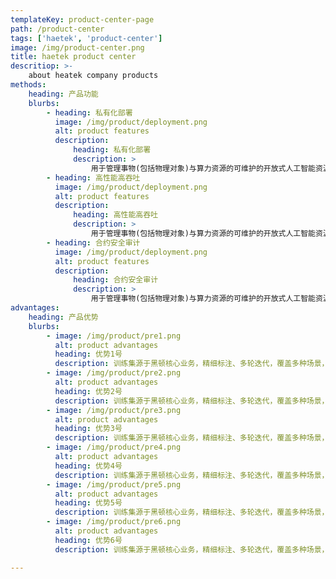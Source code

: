 ```yaml
---
templateKey: product-center-page
path: /product-center
tags: ['haetek', 'product-center']
image: /img/product-center.png
title: haetek product center
descritiop: >-
    about heatek company products
methods:
    heading: 产品功能
    blurbs:
        - heading: 私有化部署
          image: /img/product/deployment.png
          alt: product features
          description:
              heading: 私有化部署
              description: >
                  用于管理事物(包括物理对象)与算力资源的可维护的开放式人工智能资源整合平台。可嫁接各类实体及传感设备，借助核心算法平台，开发者可以自主开发各式各样的面向事物的智能化应用，涉及诸如家居、餐饮、仓储、能源、娱乐、医疗、健身、自动化等应用场景。让AI塑造生活，让万物以更聪明、更透彻的方式互联。
        - heading: 高性能高吞吐
          image: /img/product/deployment.png
          alt: product features
          description:
              heading: 高性能高吞吐
              description: >
                  用于管理事物(包括物理对象)与算力资源的可维护的开放式人工智能资源整合平台。可嫁接各类实体 及传感设备，借助核心算法平台，开发者可以自主开发各式各样的面向事物的智能化应用，涉及诸如家居、餐饮、仓储、能源、娱乐、医疗、健身、自动化等应用场景。让AI塑造生活，让万物以更聪明、更透彻的方式互联。
        - heading: 合约安全审计
          image: /img/product/deployment.png
          alt: product features
          description:
              heading: 合约安全审计
              description: >
                  用于管理事物(包括物理对象)与算力资源的可维护的开放式人工智能资源整合平台。可嫁接各类实体 及传感设备，借助核心算法平台，开发者可以自主开发各式各样的面向事物的智能化应用，涉及诸如家居、餐饮、仓储、能源、娱乐、医疗、健身、自动化等应用场景。让AI塑造生活，让万物以更聪明、更透彻的方式互联。
advantages:
    heading: 产品优势
    blurbs:
        - image: /img/product/pre1.png
          alt: product advantages
          heading: 优势1号
          description: 训练集源于黑顿核心业务，精细标注、多轮迭代，覆盖多种场景，服务更可靠
        - image: /img/product/pre2.png
          alt: product advantages
          heading: 优势2号
          description: 训练集源于黑顿核心业务，精细标注、多轮迭代，覆盖多种场景，服务更可靠
        - image: /img/product/pre3.png
          alt: product advantages
          heading: 优势3号
          description: 训练集源于黑顿核心业务，精细标注、多轮迭代，覆盖多种场景，服务更可靠
        - image: /img/product/pre4.png
          alt: product advantages
          heading: 优势4号
          description: 训练集源于黑顿核心业务，精细标注、多轮迭代，覆盖多种场景，服务更可靠
        - image: /img/product/pre5.png
          alt: product advantages
          heading: 优势5号
          description: 训练集源于黑顿核心业务，精细标注、多轮迭代，覆盖多种场景，服务更可靠
        - image: /img/product/pre6.png
          alt: product advantages
          heading: 优势6号
          description: 训练集源于黑顿核心业务，精细标注、多轮迭代，覆盖多种场景，服务更可靠

---
```

